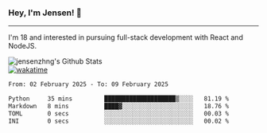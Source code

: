### Hey, I'm Jensen! 👋

---

I'm 18 and interested in pursuing full-stack development with React and NodeJS.

![jensenzhng's Github Stats](https://github-readme-stats.vercel.app/api?username=jensenzhng&theme=dark&show_icons=true&count_private=true)
<br />
[![wakatime](https://wakatime.com/badge/user/cbfc263d-3611-4e36-8278-8fad45fe3f62.svg)](https://wakatime.com/@cbfc263d-3611-4e36-8278-8fad45fe3f62)

<!--START_SECTION:waka-->

```txt
From: 02 February 2025 - To: 09 February 2025

Python     35 mins         ████████████████████▒░░░░   81.19 %
Markdown   8 mins          ████▓░░░░░░░░░░░░░░░░░░░░   18.76 %
TOML       0 secs          ░░░░░░░░░░░░░░░░░░░░░░░░░   00.03 %
INI        0 secs          ░░░░░░░░░░░░░░░░░░░░░░░░░   00.02 %
```

<!--END_SECTION:waka-->
